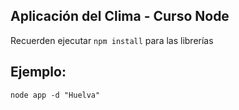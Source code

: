## Aplicación del Clima - Curso Node


Recuerden ejecutar ```npm install``` para las librerías


## Ejemplo:
```
node app -d "Huelva" 
```